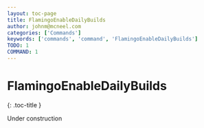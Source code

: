 ```yaml
---
layout: toc-page
title: FlamingoEnableDailyBuilds
author: johnm@mcneel.com
categories: ['Commands']
keywords: ['commands', 'command', 'FlamingoEnableDailyBuilds']
TODO: 1
COMMAND: 1
---
```



# FlamingoEnableDailyBuilds
{: .toc-title }

Under construction
